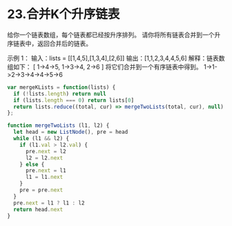 # 23.合并K个升序链表
给你一个链表数组，每个链表都已经按升序排列。
请你将所有链表合并到一个升序链表中，返回合并后的链表。

示例 1：
输入：lists = [[1,4,5],[1,3,4],[2,6]]
输出：[1,1,2,3,4,4,5,6]
解释：链表数组如下：
[
  1->4->5,
  1->3->4,
  2->6
]
将它们合并到一个有序链表中得到。
1->1->2->3->4->4->5->6

```js
var mergeKLists = function(lists) {
  if (!lists.length) return null
  if (lists.length === 0) return lists[0]
  return lists.reduce((total, cur) => mergeTwoLists(total, cur), null)
};

function mergeTwoLists (l1, l2) {
  let head = new ListNode(), pre = head
  while (l1 && l2) {
    if (l1.val > l2.val) {
      pre.next = l2
      l2 = l2.next
    } else {
      pre.next = l1
      l1 = l1.next
    }
    pre = pre.next
  }
  pre.next = l1 ? l1 : l2
  return head.next
}
```